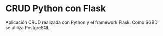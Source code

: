 # CRUD Python con Flask
Aplicación CRUD realizada con Python y el framework Flask. 
Como SGBD se utiliza PostgreSQL.
